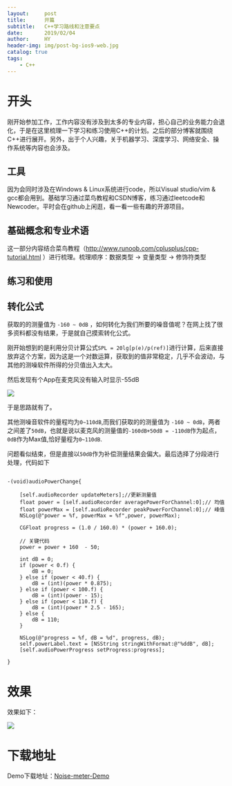 ```yaml
---
layout:     post
title:      开篇
subtitle:   C++学习路线和注意要点
date:       2019/02/04
author:     HY
header-img: img/post-bg-ios9-web.jpg
catalog: true
tags:
    - C++
---
```



# 开头

刚开始参加工作，工作内容没有涉及到太多的专业内容，担心自己的业务能力会退化，于是在这里梳理一下学习和练习使用C++的计划。之后的部分博客就围绕C++进行展开。另外，出于个人兴趣，关于机器学习、深度学习、网络安全、操作系统等内容也会涉及。

## 工具

因为会同时涉及在Windows & Linux系统进行code，所以Visual studio/vim & gcc都会用到。基础学习通过菜鸟教程和CSDN博客，练习通过leetcode和Newcoder。平时会在github上闲逛，看一看一些有趣的开源项目。

## 基础概念和专业术语

这一部分内容结合菜鸟教程（http://www.runoob.com/cplusplus/cpp-tutorial.html ）进行梳理。梳理顺序：数据类型 -> 变量类型 -> 修饰符类型

## 练习和使用



## 转化公式

获取的的测量值为 `-160 ~ 0dB` ，如何转化为我们所要的噪音值呢？在网上找了很多资料都没有结果，于是就自己摸索转化公式。

刚开始想到的是利用分贝计算公式`SPL = 20lg[p(e)/p(ref)]`进行计算，后来直接放弃这个方案，因为这是一个对数运算，获取到的值非常稳定，几乎不会波动，与其他的测噪软件所得的分贝值出入太大。

然后发现有个App在麦克风没有输入时显示-55dB

![](http://ww2.sinaimg.cn/large/7853084cgw1f9u0nu3xv3j205n0a0glq.jpg)

于是思路就有了。

其他测噪音软件的量程均为`0~110dB`,而我们获取的的测量值为 `-160 ~ 0dB`，两者之间差了`50dB`，也就是说以麦克风的测量值的`-160dB+50dB = -110dB`作为起点，`0dB`作为Max值,恰好量程为`0~110dB`.

问题看似结束，但是直接以`50dB`作为补偿测量结果会偏大。最后选择了分段进行处理，代码如下

```

-(void)audioPowerChange{
    
    [self.audioRecorder updateMeters];//更新测量值
    float power = [self.audioRecorder averagePowerForChannel:0];// 均值
    float powerMax = [self.audioRecorder peakPowerForChannel:0];// 峰值
    NSLog(@"power = %f, powerMax = %f",power, powerMax);
    
    CGFloat progress = (1.0 / 160.0) * (power + 160.0);
    
    // 关键代码
    power = power + 160  - 50;
    
    int dB = 0;
    if (power < 0.f) {
        dB = 0;
    } else if (power < 40.f) {
        dB = (int)(power * 0.875);
    } else if (power < 100.f) {
        dB = (int)(power - 15);
    } else if (power < 110.f) {
        dB = (int)(power * 2.5 - 165);
    } else {
        dB = 110;
    }
    
    NSLog(@"progress = %f, dB = %d", progress, dB);
    self.powerLabel.text = [NSString stringWithFormat:@"%ddB", dB];
    [self.audioPowerProgress setProgress:progress];

}

```

# 效果

效果如下：

![](http://ww4.sinaimg.cn/large/7853084cgw1f9u1gqgqieg20k00zk7d8.gif)

# 下载地址

Demo下载地址：[Noise-meter-Demo](https://github.com/qiubaiying/Noise-meter-Demo)

